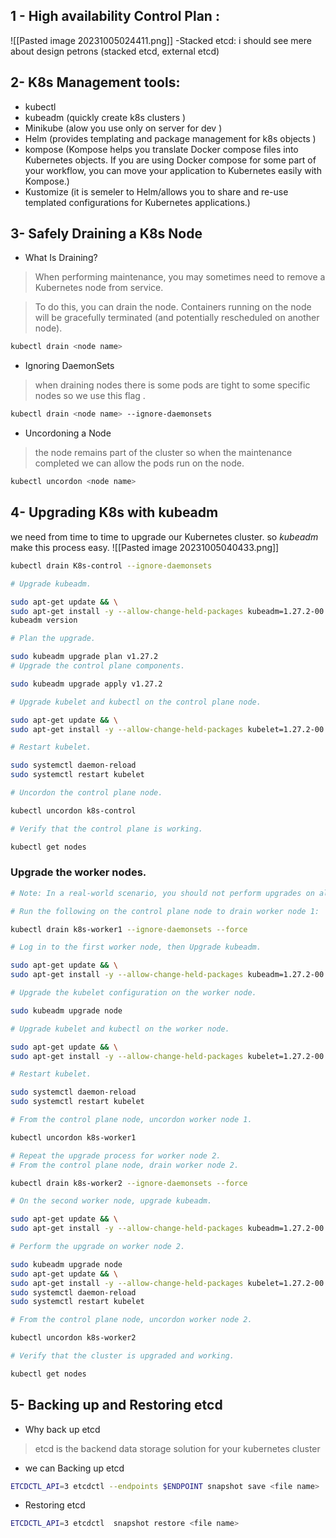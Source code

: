  ## 1 - High availability Control Plan :
 ![[Pasted image 20231005024411.png]]
-Stacked etcd:
i should see mere about design petrons (stacked etcd, external etcd)

## 2- K8s Management tools:
- kubectl
- kubeadm (quickly create k8s clusters )
- Minikube (alow you use only on server for dev )
- Helm (provides templating and package management for k8s objects )
- kompose (Kompose helps you translate Docker compose files into Kubernetes objects. If you are using Docker compose for some part of your workflow, you can move your application to Kubernetes easily with Kompose.)
- Kustomize (it is semeler to Helm/allows you to share and re-use templated configurations for Kubernetes applications.)
## 3- Safely Draining a K8s Node
- What Is Draining?
>When performing maintenance, you may sometimes need to remove a Kubernetes node from service.

>To do this, you can drain the node. Containers running on the node will be gracefully terminated (and potentially rescheduled on another node).

```bash
kubectl drain <node name>
```

- Ignoring DaemonSets
>when draining nodes  there is some pods are tight to some specific nodes so we use this flag .

```bash
kubectl drain <node name> --ignore-daemonsets 
```

- Uncordoning a Node
>the node remains part of the cluster so when the maintenance completed we can  allow the pods run on the node.
```bash
kubectl uncordon <node name> 
```

## 4- Upgrading K8s with kubeadm
we need from time to time to upgrade our Kubernetes cluster.
so *kubeadm* make this process easy.
![[Pasted image 20231005040433.png]]
```bash
kubectl drain K8s-control --ignore-daemonsets 
```
```bash
# Upgrade kubeadm.

sudo apt-get update && \
sudo apt-get install -y --allow-change-held-packages kubeadm=1.27.2-00
kubeadm version

# Plan the upgrade.

sudo kubeadm upgrade plan v1.27.2
# Upgrade the control plane components.

sudo kubeadm upgrade apply v1.27.2

# Upgrade kubelet and kubectl on the control plane node.

sudo apt-get update && \
sudo apt-get install -y --allow-change-held-packages kubelet=1.27.2-00 kubectl=1.27.2-00

# Restart kubelet.

sudo systemctl daemon-reload
sudo systemctl restart kubelet

# Uncordon the control plane node.

kubectl uncordon k8s-control

# Verify that the control plane is working.

kubectl get nodes
```
###  Upgrade the worker nodes.
```bash
# Note: In a real-world scenario, you should not perform upgrades on all worker nodes at the same time. Make sure enough nodes are available at any given time to provide uninterrupted service.

# Run the following on the control plane node to drain worker node 1:

kubectl drain k8s-worker1 --ignore-daemonsets --force

# Log in to the first worker node, then Upgrade kubeadm.

sudo apt-get update && \
sudo apt-get install -y --allow-change-held-packages kubeadm=1.27.2-00

# Upgrade the kubelet configuration on the worker node.

sudo kubeadm upgrade node

# Upgrade kubelet and kubectl on the worker node.

sudo apt-get update && \
sudo apt-get install -y --allow-change-held-packages kubelet=1.27.2-00 kubectl=1.27.2-00

# Restart kubelet.

sudo systemctl daemon-reload
sudo systemctl restart kubelet

# From the control plane node, uncordon worker node 1.

kubectl uncordon k8s-worker1

# Repeat the upgrade process for worker node 2.
# From the control plane node, drain worker node 2.

kubectl drain k8s-worker2 --ignore-daemonsets --force

# On the second worker node, upgrade kubeadm.

sudo apt-get update && \
sudo apt-get install -y --allow-change-held-packages kubeadm=1.27.2-00

# Perform the upgrade on worker node 2.

sudo kubeadm upgrade node
sudo apt-get update && \
sudo apt-get install -y --allow-change-held-packages kubelet=1.27.2-00 kubectl=1.27.2-00
sudo systemctl daemon-reload
sudo systemctl restart kubelet

# From the control plane node, uncordon worker node 2.

kubectl uncordon k8s-worker2

# Verify that the cluster is upgraded and working.

kubectl get nodes
```

## 5- Backing up and Restoring etcd
- Why back up etcd
>etcd is the backend data storage solution for your kubernetes cluster 

- we can Backing up etcd
```bash
ETCDCTL_API=3 etcdctl --endpoints $ENDPOINT snapshot save <file name>

```

- Restoring etcd 
```bash
ETCDCTL_API=3 etcdctl  snapshot restore <file name>

```